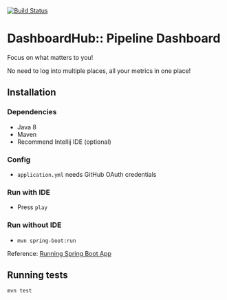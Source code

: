 [![Build Status](https://travis-ci.org/DashboardHub/PipelineDashboard.svg?branch=prototype-v0.3)](https://travis-ci.org/DashboardHub/PipelineDashboard)

# DashboardHub:: Pipeline Dashboard

Focus on what matters to you!

No need to log into multiple places, all your metrics in one place!

## Installation

### Dependencies

* Java 8
* Maven
* Recommend Intellij IDE (optional)

### Config

* `application.yml` needs GitHub OAuth credentials

### Run with IDE

* Press `play`

### Run without IDE

* `mvn spring-boot:run`

Reference: [Running Spring Boot App](https://docs.spring.io/spring-boot/docs/current/reference/html/using-boot-running-your-application.html#using-boot-running-from-an-ide)

## Running tests

`mvn test`
